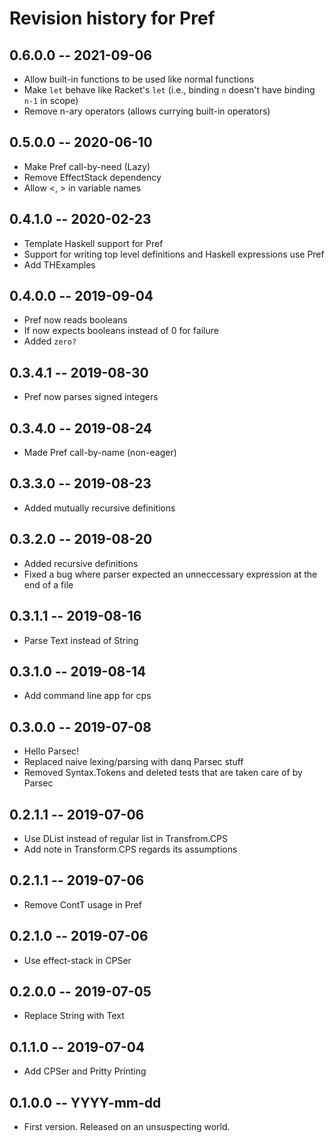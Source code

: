 # Revision history for Pref

## 0.6.0.0 -- 2021-09-06

* Allow built-in functions to be used like normal functions
* Make `let` behave like Racket's `let` (i.e., binding `n`
  doesn't have binding `n-1` in scope)
* Remove n-ary operators (allows currying built-in operators)

## 0.5.0.0 -- 2020-06-10

* Make Pref call-by-need (Lazy)
* Remove EffectStack dependency
* Allow <, > in variable names

## 0.4.1.0 -- 2020-02-23

* Template Haskell support for Pref
* Support for writing top level definitions and Haskell expressions use Pref
* Add THExamples

## 0.4.0.0 -- 2019-09-04

* Pref now reads booleans
* If now expects booleans instead of 0 for failure
* Added `zero?`


## 0.3.4.1 -- 2019-08-30

* Pref now parses signed integers


## 0.3.4.0 -- 2019-08-24

* Made Pref call-by-name (non-eager)


## 0.3.3.0 -- 2019-08-23

* Added mutually recursive definitions


## 0.3.2.0 -- 2019-08-20

* Added recursive definitions
* Fixed a bug where parser expected an unneccessary expression
  at the end of a file


## 0.3.1.1 -- 2019-08-16

* Parse Text instead of String

## 0.3.1.0 -- 2019-08-14

* Add command line app for cps

## 0.3.0.0 -- 2019-07-08

* Hello Parsec!
* Replaced naive lexing/parsing with danq Parsec stuff
* Removed Syntax.Tokens and deleted tests that are taken care of by Parsec

## 0.2.1.1 -- 2019-07-06

* Use DList instead of regular list in Transfrom.CPS
* Add note in Transform.CPS regards its assumptions

## 0.2.1.1 -- 2019-07-06

* Remove ContT usage in Pref

## 0.2.1.0 -- 2019-07-06

* Use effect-stack in CPSer

## 0.2.0.0 -- 2019-07-05

* Replace String with Text

## 0.1.1.0 -- 2019-07-04

* Add CPSer and Pritty Printing

## 0.1.0.0 -- YYYY-mm-dd

* First version. Released on an unsuspecting world.
